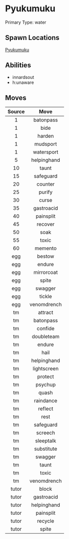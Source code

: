 # Pyukumuku  
Primary Type: water  
  
## Spawn Locations  
[Pyukumuku](/data/spawn_presets/pyukumuku.md)  
  
## Abilities  
  * innardsout
  * h:unaware
  
  
## Moves  
  
| Source | Move |  
|:---:|:---:|  
| 1 | batonpass |  
| 1 | bide |  
| 1 | harden |  
| 1 | mudsport |  
| 1 | watersport |  
| 5 | helpinghand |  
| 10 | taunt |  
| 15 | safeguard |  
| 20 | counter |  
| 25 | purify |  
| 30 | curse |  
| 35 | gastroacid |  
| 40 | painsplit |  
| 45 | recover |  
| 50 | soak |  
| 55 | toxic |  
| 60 | memento |  
| egg | bestow |  
| egg | endure |  
| egg | mirrorcoat |  
| egg | spite |  
| egg | swagger |  
| egg | tickle |  
| egg | venomdrench |  
| tm | attract |  
| tm | batonpass |  
| tm | confide |  
| tm | doubleteam |  
| tm | endure |  
| tm | hail |  
| tm | helpinghand |  
| tm | lightscreen |  
| tm | protect |  
| tm | psychup |  
| tm | quash |  
| tm | raindance |  
| tm | reflect |  
| tm | rest |  
| tm | safeguard |  
| tm | screech |  
| tm | sleeptalk |  
| tm | substitute |  
| tm | swagger |  
| tm | taunt |  
| tm | toxic |  
| tm | venomdrench |  
| tutor | block |  
| tutor | gastroacid |  
| tutor | helpinghand |  
| tutor | painsplit |  
| tutor | recycle |  
| tutor | spite |  
  
